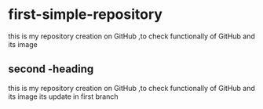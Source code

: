 # first-simple-repository
  this is my repository creation on GitHub ,to check functionally of GitHub and its image 
## second -heading
 this is my repository creation on GitHub ,to check functionally of GitHub and its image 
 its update in first branch 
